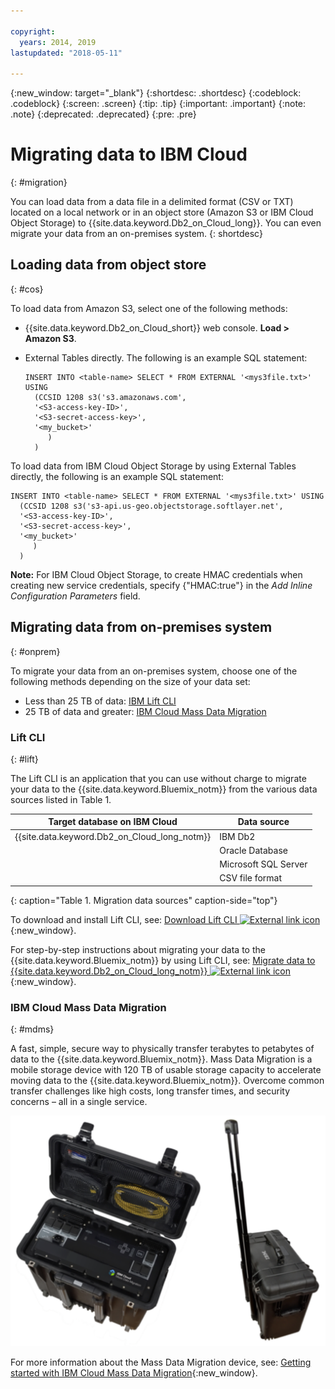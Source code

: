 ```yaml
---

copyright:
  years: 2014, 2019
lastupdated: "2018-05-11"

---
```


<!-- Attribute definitions --> 
{:new_window: target="_blank"}
{:shortdesc: .shortdesc}
{:codeblock: .codeblock}
{:screen: .screen}
{:tip: .tip}
{:important: .important}
{:note: .note}
{:deprecated: .deprecated}
{:pre: .pre}

# Migrating data to IBM Cloud
{: #migration}

You can load data from a data file in a delimited format (CSV or TXT) located on a local network or in an object store (Amazon S3 or IBM Cloud Object Storage) to {{site.data.keyword.Db2_on_Cloud_long}}. You can even migrate your data from an on-premises system.
{: shortdesc}

## Loading data from object store
{: #cos}

To load data from Amazon S3, select one of the following methods:
  * {{site.data.keyword.Db2_on_Cloud_short}} web console. **Load > Amazon S3**. 
  * External Tables directly. The following is an example SQL statement:

    ```
    INSERT INTO <table-name> SELECT * FROM EXTERNAL '<mys3file.txt>' USING
      (CCSID 1208 s3('s3.amazonaws.com', 
      '<S3-access-key-ID>',
      '<S3-secret-access-key>', 
      '<my_bucket>'
         )
      )      
    ```

To load data from IBM Cloud Object Storage by using External Tables directly, the following is an example SQL statement:

```
INSERT INTO <table-name> SELECT * FROM EXTERNAL '<mys3file.txt>' USING
  (CCSID 1208 s3('s3-api.us-geo.objectstorage.softlayer.net', 
  '<S3-access-key-ID>',
  '<S3-secret-access-key>', 
  '<my_bucket>'
     )
  )      
```

**Note:** For IBM Cloud Object Storage, to create HMAC credentials when creating new service credentials, specify {"HMAC:true"} in the *Add Inline Configuration Parameters* field.

## Migrating data from on-premises system
{: #onprem}

To migrate your data from an on-premises system, choose one of the following methods depending on the size of your data set:
* Less than 25 TB of data: [IBM Lift CLI](#lift)
* 25 TB of data and greater: [IBM Cloud Mass Data Migration](#mdms)

### Lift CLI
{: #lift}

The Lift CLI is an application that you can use without charge to migrate your data to the {{site.data.keyword.Bluemix_notm}} from the various data sources listed in Table 1. 

| Target database on IBM Cloud | Data source |
|------------------------------|-------------|
| {{site.data.keyword.Db2_on_Cloud_long_notm}}   | IBM Db2 |
|                              | Oracle Database |
|                              | Microsoft SQL Server |
|                              | CSV file format |
{: caption="Table 1. Migration data sources" caption-side="top"}

To download and install Lift CLI, see: [Download Lift CLI ![External link icon](../../icons/launch-glyph.svg "External link icon")](https://lift.ng.bluemix.net/#download){:new_window}.

For step-by-step instructions about migrating your data to the {{site.data.keyword.Bluemix_notm}} by using Lift CLI, see: [Migrate data to {{site.data.keyword.Db2_on_Cloud_long_notm}} ![External link icon](../../icons/launch-glyph.svg "External link icon")](https://lift.ng.bluemix.net/#docs){:new_window}.

### IBM Cloud Mass Data Migration
{: #mdms}

A fast, simple, secure way to physically transfer terabytes to petabytes of data to the {{site.data.keyword.Bluemix_notm}}. Mass Data Migration is a mobile storage device with 120 TB of usable storage capacity to accelerate moving data to the {{site.data.keyword.Bluemix_notm}}. Overcome common transfer challenges like high costs, long transfer times, and security concerns – all in a single service.

![View of the Mass Data Migration device](images/mdms.svg)

For more information about the Mass Data Migration device, see: [Getting started with IBM Cloud Mass Data Migration](/docs/infrastructure/mass-data-migration/index.html#getting-started-with-ibm-cloud-mass-data-migration){:new_window}.

